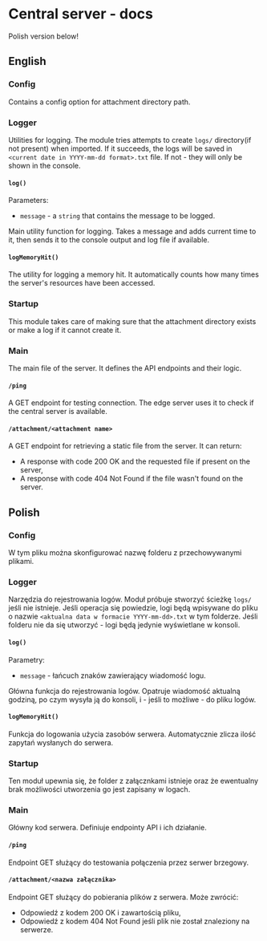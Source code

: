 # Central server - docs

Polish version below!

## English

### Config

Contains a config option for attachment directory path.

### Logger

Utilities for logging.
The module tries attempts to create `logs/` directory(if not present) when imported.
If it succeeds, the logs will be saved in `<current date in YYYY-mm-dd format>.txt` file. If not - they will only be shown in the console.

#### `log()`

Parameters:

- `message` - a `string` that contains the message to be logged.

Main utility function for logging. Takes a message and adds current time to it, then sends it to the console output and log file if available.

#### `logMemoryHit()`

The utility for logging a memory hit. It automatically counts how many times the server's resources have been accessed.

### Startup

This module takes care of making sure that the attachment directory exists or make a log if it cannot create it.

### Main

The main file of the server. It defines the API endpoints and their logic.

#### `/ping`

A GET endpoint for testing connection. The edge server uses it to check if the central server is available.

#### `/attachment/<attachment name>`

A GET endpoint for retrieving a static file from the server. It can return:
- A response with code 200 OK and the requested file if present on the server,
- A response with code 404 Not Found if the file wasn't found on the server.

## Polish

### Config

W tym pliku można skonfigurować nazwę folderu z przechowywanymi plikami.

### Logger

Narzędzia do rejestrowania logów.
Moduł próbuje stworzyć ścieżkę `logs/` jeśli nie istnieje. Jeśli operacja się powiedzie, logi będą wpisywane do pliku o nazwie `<aktualna data w formacie YYYY-mm-dd>.txt` w tym folderze.
Jeśli folderu nie da się utworzyć - logi będą jedynie wyświetlane w konsoli.

#### `log()`

Parametry:

- `message` - łańcuch znaków zawierający wiadomość logu.

Główna funkcja do rejestrowania logów. Opatruje wiadomość aktualną godziną, po czym wysyła ją do konsoli, i - jeśli to możliwe - do pliku logów.

#### `logMemoryHit()`

Funkcja do logowania użycia zasobów serwera. Automatycznie zlicza ilość zapytań wysłanych do serwera.

### Startup

Ten moduł upewnia się, że folder z załącznkami istnieje oraz że ewentualny brak możliwości utworzenia go jest zapisany w logach.

### Main

Główny kod serwera. Definiuje endpointy API i ich działanie.

#### `/ping`

Endpoint GET służący do testowania połączenia przez serwer brzegowy.

#### `/attachment/<nazwa załącznika>`

Endpoint GET służący do pobierania plików z serwera. Może zwrócić:

- Odpowiedź z kodem 200 OK i zawartością pliku,
- Odpowiedź z kodem 404 Not Found jeśli plik nie został znaleziony na serwerze.